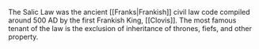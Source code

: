 The Salic Law was the ancient [[Franks|Frankish]] civil law code compiled around 500 AD by the first Frankish King, [[Clovis]]. The most famous tenant of the law is the exclusion of inheritance of thrones, fiefs, and other property.
